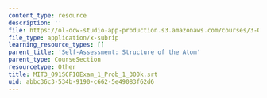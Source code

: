 ```yaml
---
content_type: resource
description: ''
file: https://ol-ocw-studio-app-production.s3.amazonaws.com/courses/3-091sc-introduction-to-solid-state-chemistry-fall-2010/abbc36c3534b9190c6625e49083f62d6_MIT3_091SCF10Exam_1_Prob_1_300k.srt
file_type: application/x-subrip
learning_resource_types: []
parent_title: 'Self-Assessment: Structure of the Atom'
parent_type: CourseSection
resourcetype: Other
title: MIT3_091SCF10Exam_1_Prob_1_300k.srt
uid: abbc36c3-534b-9190-c662-5e49083f62d6
---
```

